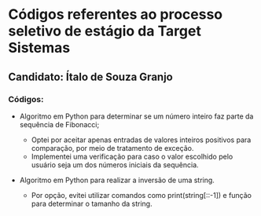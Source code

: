 # Códigos referentes ao processo seletivo de estágio da Target Sistemas

## Candidato: Ítalo de Souza Granjo

### Códigos:
- Algoritmo em Python para determinar se um número inteiro faz parte da sequência de Fibonacci;

    - Optei por aceitar apenas entradas de valores inteiros positivos para comparação, por meio de tratamento de exceção.
    - Implementei uma verificação para caso o valor escolhido pelo usuário seja um dos números iniciais da sequência.
- Algoritmo em Python para realizar a inversão de uma string.
    - Por opção, evitei utilizar comandos como print(string[::-1]) e função para determinar o tamanho da string.


    
